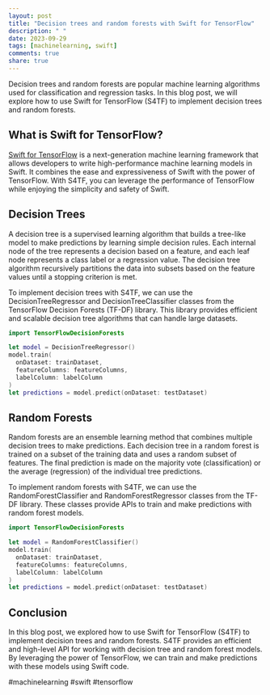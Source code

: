 ```yaml
---
layout: post
title: "Decision trees and random forests with Swift for TensorFlow"
description: " "
date: 2023-09-29
tags: [machinelearning, swift]
comments: true
share: true
---
```


Decision trees and random forests are popular machine learning algorithms used for classification and regression tasks. In this blog post, we will explore how to use Swift for TensorFlow (S4TF) to implement decision trees and random forests.

## What is Swift for TensorFlow?

[Swift for TensorFlow](https://www.tensorflow.org/swift) is a next-generation machine learning framework that allows developers to write high-performance machine learning models in Swift. It combines the ease and expressiveness of Swift with the power of TensorFlow. With S4TF, you can leverage the performance of TensorFlow while enjoying the simplicity and safety of Swift.

## Decision Trees

A decision tree is a supervised learning algorithm that builds a tree-like model to make predictions by learning simple decision rules. Each internal node of the tree represents a decision based on a feature, and each leaf node represents a class label or a regression value. The decision tree algorithm recursively partitions the data into subsets based on the feature values until a stopping criterion is met.

To implement decision trees with S4TF, we can use the DecisionTreeRegressor and DecisionTreeClassifier classes from the TensorFlow Decision Forests (TF-DF) library. This library provides efficient and scalable decision tree algorithms that can handle large datasets.

```swift
import TensorFlowDecisionForests

let model = DecisionTreeRegressor()
model.train(
  onDataset: trainDataset,
  featureColumns: featureColumns,
  labelColumn: labelColumn
)
let predictions = model.predict(onDataset: testDataset)
```

## Random Forests

Random forests are an ensemble learning method that combines multiple decision trees to make predictions. Each decision tree in a random forest is trained on a subset of the training data and uses a random subset of features. The final prediction is made on the majority vote (classification) or the average (regression) of the individual tree predictions.

To implement random forests with S4TF, we can use the RandomForestClassifier and RandomForestRegressor classes from the TF-DF library. These classes provide APIs to train and make predictions with random forest models.

```swift
import TensorFlowDecisionForests

let model = RandomForestClassifier()
model.train(
  onDataset: trainDataset,
  featureColumns: featureColumns,
  labelColumn: labelColumn
)
let predictions = model.predict(onDataset: testDataset)
```

## Conclusion

In this blog post, we explored how to use Swift for TensorFlow (S4TF) to implement decision trees and random forests. S4TF provides an efficient and high-level API for working with decision tree and random forest models. By leveraging the power of TensorFlow, we can train and make predictions with these models using Swift code.

#machinelearning #swift #tensorflow